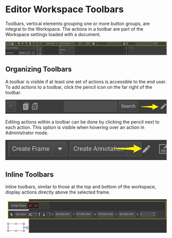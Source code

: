 # Editor Workspace Toolbars

Toolbars, vertical elements grouping one or more button groups, are integral to the Workspace. The actions in a toolbar are part of the Workspace settings loaded with a document.

![ui-full](toolbar1.png)

## Organizing Toolbars

A toolbar is visible if at least one set of actions is accessible to the end user. To add actions to a toolbar, click the pencil icon on the far right of the toolbar.

![ui-full](toolbar2.png)

Editing actions within a toolbar can be done by clicking the pencil next to each action. This option is visible when hovering over an action in Administrator mode.

![ui-full](toolbar3.png)

## Inline Toolbars

Inline toolbars, similar to those at the top and bottom of the workspace, display actions directly above the selected frame.

![ui-full](toolbar4.png)
